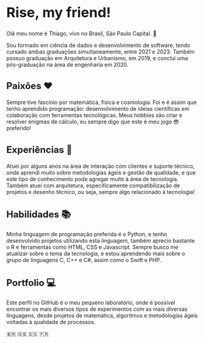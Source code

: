 <!DOCTYPE html>
<html>
<head>
    <title>Meu Perfil</title>
</head>
<body>
    <h1 style="font-size: 36px; font-weight: bold">Rise, my friend!</h1>
    <p>Olá meu nome é Thiago, vivo no Brasil, São Paulo Capital. <span>&#x1F3E2;</span></p>
    <p>Sou formado em ciência de dados e desenvolvimento de software, tendo cursado ambas graduações simultaneamente, entre 2021 e 2023. Também possuo graduação em Arquitetura e Urbanismo, em 2019, e concluí uma pós-graduação na área de engenharia em 2020.</p>

  <h2 style="font-size: 24px; font-weight: bold">Paixões <span>&#x2764;</span></h2>
    <p>Sempre tive fascínio por matemática, física e cosmologia. Foi e é assim que tenho aprendido programação: desenvolvimento de ideias científicas em colaboração com ferramentas tecnológicas. Meus hobbies são criar e resolver enigmas de cálculo, eu sempre digo que este é meu jogo <span>&#x1F60E;</span> preferido!</p>

   <h2 style="font-size: 24px; font-weight: bold">Experiências <span>&#127908;</span></h2>
    <p>Atuei por alguns anos na área de interação com clientes e suporte técnico, onde aprendi muito sobre metodologias ágeis e gestão de qualidade, e que este tipo de conhecimento pode agregar muito à área de tecnologia. Também atuei com arquitetura, especificamente compatibilização de projetos e desenho técnico, ou seja, sempre algo relacionado à tecnologia!</p>

   <h2 style="font-size: 24px; font-weight: bold">Habilidades <span>&#128218;</span></h2>
    <p>Minha linguagem de programação preferida é o Python, e tenho desenvolvido projetos utilizando esta linguagem, também aprecio bastante o R e ferramentas como HTML, CSS e Javascript. Sempre busco me atualizar sobre o tema da tecnologia, e estou aprendendo mais sobre o grupo de linguagens C, C++ e C#, assim como o Swift e PHP.</p>

  <h2 style="font-size: 24px; font-weight: bold">Portfolio <span>&#x1F4BB;</span></h2>
    <p>Este perfil no GitHub é o meu pequeno laboratório, onde é possível encontrar os mais diversos tipos de experimentos com as mais diversas linguagens, desde projetos de matemática, algoritmos e metodologias ágeis voltadas à qualidade de processos.</p>

  <p><span>&#x1F1E7;&#x1F1F7;</span> <span>&#x1F1EC;&#x1F1E7;</span> <span>&#x1F1EA;&#x1F1F8;</span> <span>&#x1F1EB;&#x1F1F7;</span></p>
</body>
</html>
